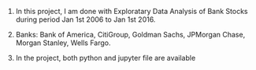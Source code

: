 1. In this project, I am done with Exploratary Data Analysis of Bank Stocks during period Jan 1st 2006 to Jan 1st 2016.

2. Banks: Bank of America, CitiGroup, Goldman Sachs, JPMorgan Chase, Morgan Stanley, Wells Fargo.

3. In the project, both python and jupyter file are available
